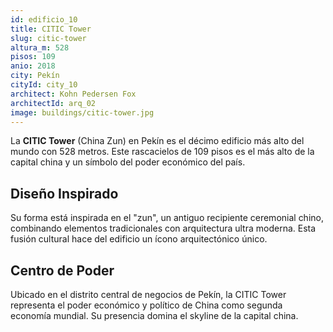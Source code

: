 ```yaml
---
id: edificio_10
title: CITIC Tower
slug: citic-tower
altura_m: 528
pisos: 109
anio: 2018
city: Pekín
cityId: city_10
architect: Kohn Pedersen Fox
architectId: arq_02
image: buildings/citic-tower.jpg
---
```


La **CITIC Tower** (China Zun) en Pekín es el décimo edificio más alto del mundo con 528 metros. Este rascacielos de 109 pisos es el más alto de la capital china y un símbolo del poder económico del país.

## Diseño Inspirado

Su forma está inspirada en el "zun", un antiguo recipiente ceremonial chino, combinando elementos tradicionales con arquitectura ultra moderna. Esta fusión cultural hace del edificio un ícono arquitectónico único.

## Centro de Poder

Ubicado en el distrito central de negocios de Pekín, la CITIC Tower representa el poder económico y político de China como segunda economía mundial. Su presencia domina el skyline de la capital china.
